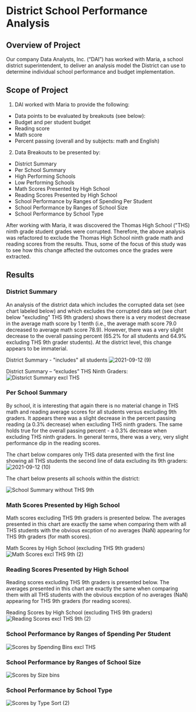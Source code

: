 
# District School Performance Analysis
## Overview of Project
Our company Data Analysts, Inc. (“DAI”) has worked with Maria, a school district superintendent, to deliver an analysis model the District can use to determine individual school performance and budget implementation.
## Scope of Project
1. DAI worked with Maria to provide the following:
* Data points to be evaluated by breakouts (see below):
* Budget and per student budget
* Reading score
* Math score
* Percent passing (overall and by subjects: math and English)

 2. Data Breakouts to be presented by:
  * District Summary
  * Per School Summary
  * High Performing Schools
  * Low Performing Schools
  * Math Scores Presented by High School
  * Reading Scores Presented by High School
  * School Performance by Ranges of Spending Per Student 
  * School Performance by Ranges of School Size
  * School Performance by School Type
  
After working with Maria, it was discovered the Thomas High School ("THS) ninth grade student grades were corrupted.  Therefore, the above analysis was refactored to exclude the Thomas High School ninth grade math and reading scores from the results.  Thus, some of the focus of this study was to see how this change affected the outcomes once the grades were extracted.
## Results

### District Summary
An analysis of the district data which includes the corrupted data set (see chart labeled below) and which excludes the corrupted data set (see chart below "excluding" THS 9th graders) shows there is a very modest decrease in the average math score by 1 tenth (i.e., the average math score 79.0 decreased to average math score 78.9).  However, there was a very slight decrease to the overall passing percent (65.2% for all students and 64.9% excluding THS 9th grader students).  At the district level, this change appears to be immaterial. 

District Summary - "includes" all students
![2021-09-12 (9)](https://user-images.githubusercontent.com/35401581/132998862-b92b2fc4-8da0-4f89-968c-ffa5734cc051.png)


District Summary – “excludes” THS Ninth Graders:
![Distsrict Summary excl THS](https://user-images.githubusercontent.com/35401581/132996591-6c2205fe-6a9d-4c47-a224-831c2fdc626f.png)

### Per School Summary
By school, it is interesting that again there is no material change in THS math and reading average scores for all students versus excluding 9th graders.  It appears there was a slight decrease in the percent passing reading (a 0.3% decrease) when excluding THS ninth graders. The same holds true for the overall passing percent - a 0.3% decrease when excluding THS ninth graders.  In general terms, there was a very, very slight performance dip in the reading scores.

The chart below compares only THS data presented with the first line showing all THS students the second line of data excluding its 9th graders:
![2021-09-12 (10)](https://user-images.githubusercontent.com/35401581/133000167-2d796997-7b01-458b-98ea-c66cc072e539.png)

The chart below presents all schools within the district:

![School Summary without THS 9th](https://user-images.githubusercontent.com/35401581/132996552-abd2d2f7-be8c-4e75-a2bf-c955a03faf74.png)

### Math Scores Presented by High School
Math scores excluding THS 9th graders is presented below.  The averages presented in this chart are exactly the same when comparing them with all THS students with the obvious excption of no averages (NaN) appearing for THS 9th graders (for math scores).

Math Scores by High School (excluding THS 9th graders)
![Math Scores excl  THS 9th (2)](https://user-images.githubusercontent.com/35401581/133001730-4bca6050-4d59-4c27-8d4a-60afe07de186.png)


### Reading Scores Presented by High School
Reading scores excluding THS 9th graders is presented below.  The averages presented in this chart are exactly the same when comparing them with all THS students with the obvious excption of no averages (NaN) appearing for THS 9th graders (for reading scores).

Reading Scores by High School (excluding THS 9th graders)
![Reading Scores excl THS 9th (2)](https://user-images.githubusercontent.com/35401581/133001732-fdbd125e-cbc0-4312-8c32-4bca8143334c.png)

### School Performance by Ranges of Spending Per Student 
![Scores by Spending Bins excl  THS](https://user-images.githubusercontent.com/35401581/133002218-22099783-a389-4637-93c0-f4a7bade14fc.png)

### School Performance by Ranges of School Size
![Scores by Size bins](https://user-images.githubusercontent.com/35401581/133002324-9739cd84-3c73-4345-b76c-f8b44e9f3a4b.png)


### School Performance by School Type
![Scores by Type Sort (2)](https://user-images.githubusercontent.com/35401581/133002384-9c63f3dc-ce29-4187-8e33-a8eabc6ce17e.png)

